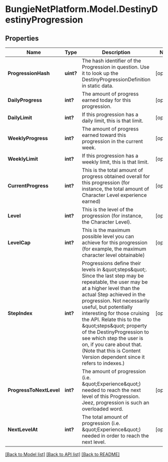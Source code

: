 # BungieNetPlatform.Model.DestinyDestinyProgression
## Properties

Name | Type | Description | Notes
------------ | ------------- | ------------- | -------------
**ProgressionHash** | **uint?** | The hash identifier of the Progression in question. Use it to look up the DestinyProgressionDefinition in static data. | [optional] 
**DailyProgress** | **int?** | The amount of progress earned today for this progression. | [optional] 
**DailyLimit** | **int?** | If this progression has a daily limit, this is that limit. | [optional] 
**WeeklyProgress** | **int?** | The amount of progress earned toward this progression in the current week. | [optional] 
**WeeklyLimit** | **int?** | If this progression has a weekly limit, this is that limit. | [optional] 
**CurrentProgress** | **int?** | This is the total amount of progress obtained overall for this progression (for instance, the total amount of Character Level experience earned) | [optional] 
**Level** | **int?** | This is the level of the progression (for instance, the Character Level). | [optional] 
**LevelCap** | **int?** | This is the maximum possible level you can achieve for this progression (for example, the maximum character level obtainable) | [optional] 
**StepIndex** | **int?** | Progressions define their levels in \&quot;steps\&quot;. Since the last step may be repeatable, the user may be at a higher level than the actual Step achieved in the progression. Not necessarily useful, but potentially interesting for those cruising the API. Relate this to the \&quot;steps\&quot; property of the DestinyProgression to see which step the user is on, if you care about that. (Note that this is Content Version dependent since it refers to indexes.) | [optional] 
**ProgressToNextLevel** | **int?** | The amount of progression (i.e. \&quot;Experience\&quot;) needed to reach the next level of this Progression. Jeez, progression is such an overloaded word. | [optional] 
**NextLevelAt** | **int?** | The total amount of progression (i.e. \&quot;Experience\&quot;) needed in order to reach the next level. | [optional] 

[[Back to Model list]](../README.md#documentation-for-models) [[Back to API list]](../README.md#documentation-for-api-endpoints) [[Back to README]](../README.md)

